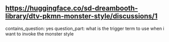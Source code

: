 ## https://huggingface.co/sd-dreambooth-library/dtv-pkmn-monster-style/discussions/1

contains_question: yes
question_part: what is the trigger term to use when i want to invoke the monster style